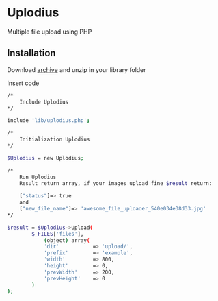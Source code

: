 Uplodius
========

Multiple file upload using PHP

Installation
--------------
Download [archive] and unzip in your library folder

Insert code
```sh
/*
    Include Uplodius
*/

include 'lib/uplodius.php';

/*
    Initialization Uplodius
*/

$Uplodius = new Uplodius;

/*
    Run Uplodius
    Result return array, if your images upload fine $result return:
    
    ["status"]=> true
    and
    ["new_file_name"]=> 'awesome_file_uploader_540e034e38d33.jpg'
*/

$result = $Uplodius->Upload(
		$_FILES['files'],
			(object) array(
			'dir' 			=> 'upload/',
			'prefix' 		=> 'example',
			'width' 		=> 800,
			'height' 		=> 0,
			'prevWidth' 	=> 200,
			'prevHeight' 	=> 0
		)
);
```

[archive]:https://github.com/RDmitriev/Uplodius/archive/master.zip